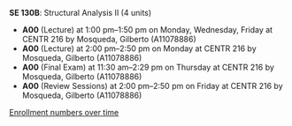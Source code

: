 **SE 130B**: Structural Analysis II (4 units)

- **A00** (Lecture) at 1:00 pm–1:50 pm on Monday, Wednesday, Friday at CENTR 216 by Mosqueda, Gilberto (A11078886)
- **A00** (Lecture) at 2:00 pm–2:50 pm on Monday at CENTR 216 by Mosqueda, Gilberto (A11078886)
- **A00** (Final Exam) at 11:30 am–2:29 pm on Thursday at CENTR 216 by Mosqueda, Gilberto (A11078886)
- **A00** (Review Sessions) at 2:00 pm–2:50 pm on Friday at CENTR 216 by Mosqueda, Gilberto (A11078886)

[Enrollment numbers over time](./SE130B.tsv)
